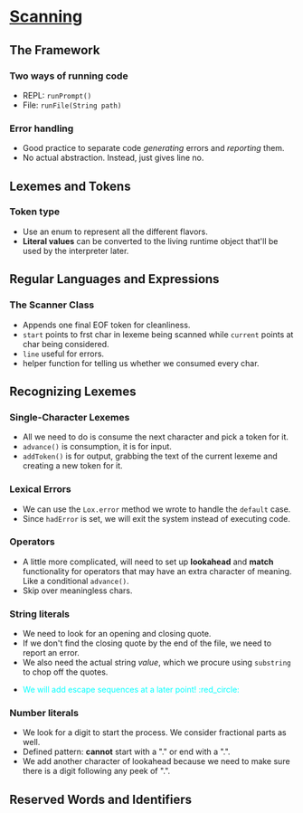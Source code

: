 # [Scanning](https://craftinginterpreters.com/scanning.html)

## The Framework
### Two ways of running code
- REPL: `runPrompt()`
- File: `runFile(String path)`
### Error handling
- Good practice to separate code *generating* errors and *reporting* them.
- No actual abstraction. Instead, just gives line no.

## Lexemes and Tokens
### Token type
- Use an enum to represent all the different flavors.
- **Literal values** can be converted to the living runtime object that'll be used by the interpreter later.

## Regular Languages and Expressions
### The Scanner Class
- Appends one final EOF token for cleanliness.
- `start` points to frst char in lexeme being scanned while `current` points at char being considered.
- `line` useful for errors.
- helper function for telling us whether we consumed every char.

## Recognizing Lexemes
### Single-Character Lexemes
- All we need to do is consume the next character and pick a token for it.
- `advance()` is consumption, it is for input.
- `addToken()` is for output, grabbing the text of the current lexeme and creating a new token for it.
### Lexical Errors
- We can use the `Lox.error` method we wrote to handle the `default` case.
- Since `hadError` is set, we will exit the system instead of executing code.
### Operators
- A little more complicated, will need to set up **lookahead** and **match** functionality for operators that may have an extra character of meaning. Like a conditional `advance()`.
- Skip over meaningless chars.
### String literals
- We need to look for an opening and closing quote.
- If we don't find the closing quote by the end of the file, we need to report an error.
- We also need the actual string *value*, which we procure using `substring` to chop off the quotes.
- <p style="color:cyan">We will add escape sequences at a later point! :red_circle: </p>
### Number literals
- We look for a digit to start the process. We consider fractional parts as well.
- Defined pattern: **cannot** start with a "." or end with a ".".
- We add another character of lookahead because we need to make sure there is a digit following any peek of ".".

## Reserved Words and Identifiers

